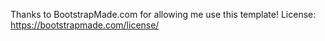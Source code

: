 Thanks to BootstrapMade.com for allowing me use this template!
License: https://bootstrapmade.com/license/
